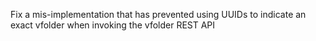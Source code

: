 Fix a mis-implementation that has prevented using UUIDs to indicate an exact vfolder when invoking the vfolder REST API
